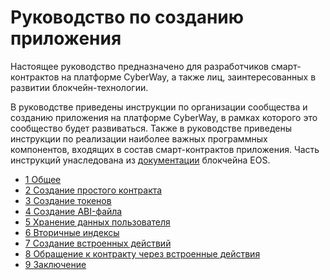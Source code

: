 # Руководство по созданию приложения 

Настоящее руководство предназначено для разработчиков смарт-контрактов на платформе CyberWay, а также лиц, заинтересованных в развитии блокчейн-технологии.  

В руководстве приведены инструкции по организации сообщества и созданию приложения на платформе CyberWay, в рамках которого это сообщество будет развиваться. Также в руководстве приведены инструкции по реализации наиболее важных программных компонентов, входящих в состав смарт-контрактов приложения. Часть инструкций унаследована из [документации](https://developers.eos.io/eosio-home/docs/) блокчейна EOS.

  * [1 Общее](/developers/create_contracts/overview.md)
  * [2 Создание простого контракта](/developers/create_contracts/hello_user.md)
  * [3 Создание токенов](/developers/create_contracts/create_tokens.md)
  * [4 Создание ABI-файла](/developers/create_contracts/abi_file.md)
  * [5 Хранение данных пользователя](/developers/create_contracts/data_persistence.md)
  * [6 Вторичные индексы](/developers/create_contracts/secondary_indices.md)
  * [7 Создание встроенных действий](/developers/create_contracts/adding_inline_actions.md)
  * [8 Обращение к контракту через встроенные действия](/developers/create_contracts/inline_action_to_external_contract.md)
  * [9 Заключение](/developers/create_contracts/conclusion.md)